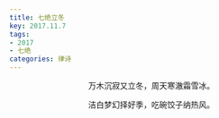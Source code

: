 ```yaml
---
title: 七绝立冬
key: 2017.11.7
tags: 
- 2017
- 七绝
categories: 律诗
---
```


<p align="center">万木沉寂又立冬，周天寒澈霜雪冰。
</p>
<p align="center">洁白梦幻择好季，吃碗饺子纳热风。
</p>
